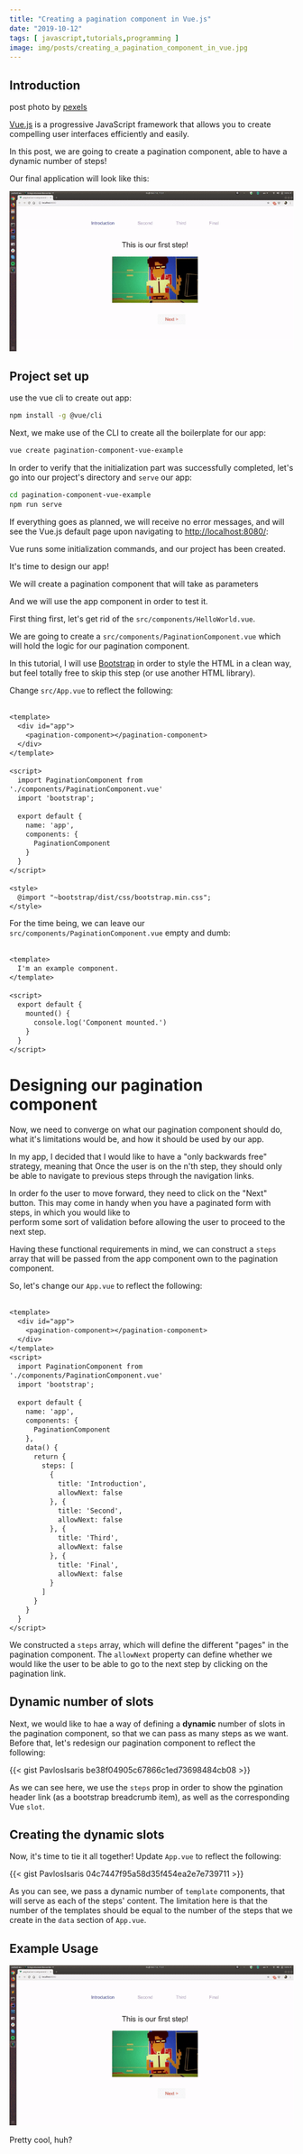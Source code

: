 ```yaml
---
title: "Creating a pagination component in Vue.js"
date: "2019-10-12"
tags: [ javascript,tutorials,programming ]
image: img/posts/creating_a_pagination_component_in_vue.jpg
---
```


## Introduction

post photo by [pexels](https://www.pexels.com/)

[Vue.js](https://vuejs.org/v2/guide/) is a progressive JavaScript framework that allows you to create compelling
user interfaces efficiently and easily.

In this post, we are going to create a pagination component, able to have a dynamic number
of steps!

Our final application will look like this:

![Example pagination component](https://raw.githubusercontent.com/PavlosIsaris/Vue.js-pagination-example/master/public/img/example2.gif)

## Project set up

use the vue cli to create out app:

```bash
npm install -g @vue/cli
```

Next, we make use of the CLI to create all the boilerplate for our app:

```bash
vue create pagination-component-vue-example
```

In order to verify that the initialization part was successfully completed,
let's go into our project's directory and `serve` our app:

```bash
cd pagination-component-vue-example
npm run serve
```

If everything goes as planned, we will receive no error messages, and will
see the Vue.js default page upon navigating to [http://localhost:8080/](http://localhost:8080/):

Vue runs some initialization commands, and our project has been created.

It's time to design our app!

We will create a pagination component that will take as parameters

And we will use the app component in order to test it.

First thing first, let's get rid of the `src/components/HelloWorld.vue`.

We are going to create a `src/components/PaginationComponent.vue` which will hold
the logic for our pagination component.

In this tutorial, I will use [Bootstrap](https://getbootstrap.com/) in order to
style the HTML in a clean way, but feel totally free to skip this step (or use another HTML library).

Change `src/App.vue` to reflect the following:

```vue

<template>
  <div id="app">
    <pagination-component></pagination-component>
  </div>
</template>

<script>
  import PaginationComponent from './components/PaginationComponent.vue'
  import 'bootstrap';

  export default {
    name: 'app',
    components: {
      PaginationComponent
    }
  }
</script>

<style>
  @import "~bootstrap/dist/css/bootstrap.min.css";
</style>

```

For the time being, we can leave our `src/components/PaginationComponent.vue` empty and dumb:

```vue

<template>
  I'm an example component.
</template>

<script>
  export default {
    mounted() {
      console.log('Component mounted.')
    }
  }
</script>

```

# Designing our pagination component

Now, we need to converge on what our pagination component should do, what it's limitations would be,
and how it should be used by our app.

In my app, I decided that I would like to have a "only backwards free" strategy, meaning that
Once the user is on the n'th step, they should only be able to navigate to previous steps through
the navigation links.

In order fo the user to move forward, they need to click on the "Next" button.
This may come in handy when you have a paginated form with steps, in which you would like to\
perform some sort of validation before allowing the user to proceed to the next step.

Having these functional requirements in mind, we can construct a `steps` array that will
be passed from the app component own to the pagination component.

So, let's change our `App.vue` to reflect the following:

```vue

<template>
  <div id="app">
    <pagination-component></pagination-component>
  </div>
</template>
<script>
  import PaginationComponent from './components/PaginationComponent.vue'
  import 'bootstrap';

  export default {
    name: 'app',
    components: {
      PaginationComponent
    },
    data() {
      return {
        steps: [
          {
            title: 'Introduction',
            allowNext: false
          }, {
            title: 'Second',
            allowNext: false
          }, {
            title: 'Third',
            allowNext: false
          }, {
            title: 'Final',
            allowNext: false
          }
        ]
      }
    }
  }
</script>
```

We constructed a `steps` array, which will define the different "pages" in the pagination component.
The `allowNext` property can define whether we would like the user to be able to go to the next step by clicking on
the pagination link.

## Dynamic number of slots

Next, we would like to hae a way of defining a <b>dynamic</b> number of slots in the pagination
component, so that we can pass as many steps as we want.
Before that, let's redesign our pagination component to reflect the following:

{{< gist PavlosIsaris be38f04905c67866c1ed73698484cb08 >}}

As we can see here, we use the `steps` prop in order to show the pgination header link (as a
bootstrap breadcrumb item), as well as the corresponding Vue `slot`.

## Creating the dynamic slots

Now, it's time to tie it all together!
Update `App.vue` to reflect the following:

{{< gist PavlosIsaris 04c7447f95a58d35f454ea2e7e739711 >}}

As you can see, we pass a dynamic number of `template` components, that will serve as each
of the steps' content. The limitation here is that the number of the templates should be equal to
the number of the steps that we create in the `data` section of `App.vue`.

## Example Usage

![Example pagination component](https://raw.githubusercontent.com/PavlosIsaris/Vue.js-pagination-example/master/public/img/example2.gif)

Pretty cool, huh?
